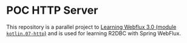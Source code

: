 # POC HTTP Server

This repository is a parallel project to [Learning Webflux 3.0 (module
`kotlin.07-http`)](https://github.com/fResult/Learn-Spring-Webflux-3.0/tree/main/kotlin/07-http) and is used for
learning R2DBC with Spring WebFlux.
